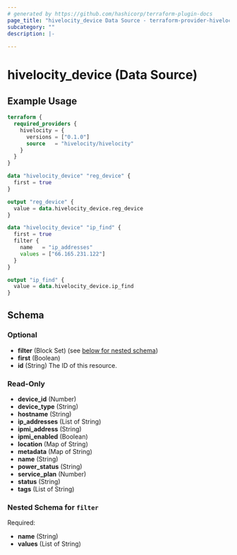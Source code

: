 ```yaml
---
# generated by https://github.com/hashicorp/terraform-plugin-docs
page_title: "hivelocity_device Data Source - terraform-provider-hivelocity"
subcategory: ""
description: |-
  
---
```


# hivelocity_device (Data Source)



## Example Usage

```terraform
terraform {
  required_providers {
    hivelocity = {
      versions = ["0.1.0"]
      source   = "hivelocity/hivelocity"
    }
  }
}

data "hivelocity_device" "reg_device" {
  first = true
}

output "reg_device" {
  value = data.hivelocity_device.reg_device
}

data "hivelocity_device" "ip_find" {
  first = true
  filter {
    name   = "ip_addresses"
    values = ["66.165.231.122"]
  }
}

output "ip_find" {
  value = data.hivelocity_device.ip_find
}
```

<!-- schema generated by tfplugindocs -->
## Schema

### Optional

- **filter** (Block Set) (see [below for nested schema](#nestedblock--filter))
- **first** (Boolean)
- **id** (String) The ID of this resource.

### Read-Only

- **device_id** (Number)
- **device_type** (String)
- **hostname** (String)
- **ip_addresses** (List of String)
- **ipmi_address** (String)
- **ipmi_enabled** (Boolean)
- **location** (Map of String)
- **metadata** (Map of String)
- **name** (String)
- **power_status** (String)
- **service_plan** (Number)
- **status** (String)
- **tags** (List of String)

<a id="nestedblock--filter"></a>
### Nested Schema for `filter`

Required:

- **name** (String)
- **values** (List of String)


